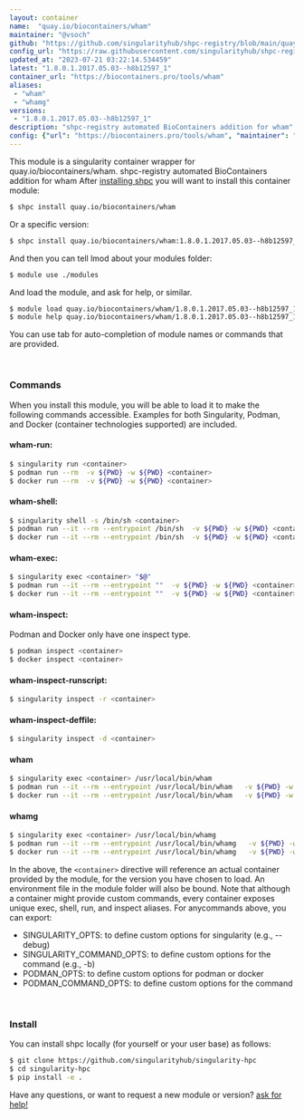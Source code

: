 ```yaml
---
layout: container
name:  "quay.io/biocontainers/wham"
maintainer: "@vsoch"
github: "https://github.com/singularityhub/shpc-registry/blob/main/quay.io/biocontainers/wham/container.yaml"
config_url: "https://raw.githubusercontent.com/singularityhub/shpc-registry/main/quay.io/biocontainers/wham/container.yaml"
updated_at: "2023-07-21 03:22:14.534459"
latest: "1.8.0.1.2017.05.03--h8b12597_1"
container_url: "https://biocontainers.pro/tools/wham"
aliases:
 - "wham"
 - "whamg"
versions:
 - "1.8.0.1.2017.05.03--h8b12597_1"
description: "shpc-registry automated BioContainers addition for wham"
config: {"url": "https://biocontainers.pro/tools/wham", "maintainer": "@vsoch", "description": "shpc-registry automated BioContainers addition for wham", "latest": {"1.8.0.1.2017.05.03--h8b12597_1": "sha256:75692dde972a675794d3e570d38798acb7f6965deda2ce1d54ed228159394063"}, "tags": {"1.8.0.1.2017.05.03--h8b12597_1": "sha256:75692dde972a675794d3e570d38798acb7f6965deda2ce1d54ed228159394063"}, "docker": "quay.io/biocontainers/wham", "aliases": {"wham": "/usr/local/bin/wham", "whamg": "/usr/local/bin/whamg"}}
---
```


This module is a singularity container wrapper for quay.io/biocontainers/wham.
shpc-registry automated BioContainers addition for wham
After [installing shpc](#install) you will want to install this container module:


```bash
$ shpc install quay.io/biocontainers/wham
```

Or a specific version:

```bash
$ shpc install quay.io/biocontainers/wham:1.8.0.1.2017.05.03--h8b12597_1
```

And then you can tell lmod about your modules folder:

```bash
$ module use ./modules
```

And load the module, and ask for help, or similar.

```bash
$ module load quay.io/biocontainers/wham/1.8.0.1.2017.05.03--h8b12597_1
$ module help quay.io/biocontainers/wham/1.8.0.1.2017.05.03--h8b12597_1
```

You can use tab for auto-completion of module names or commands that are provided.

<br>

### Commands

When you install this module, you will be able to load it to make the following commands accessible.
Examples for both Singularity, Podman, and Docker (container technologies supported) are included.

#### wham-run:

```bash
$ singularity run <container>
$ podman run --rm  -v ${PWD} -w ${PWD} <container>
$ docker run --rm  -v ${PWD} -w ${PWD} <container>
```

#### wham-shell:

```bash
$ singularity shell -s /bin/sh <container>
$ podman run --it --rm --entrypoint /bin/sh  -v ${PWD} -w ${PWD} <container>
$ docker run --it --rm --entrypoint /bin/sh  -v ${PWD} -w ${PWD} <container>
```

#### wham-exec:

```bash
$ singularity exec <container> "$@"
$ podman run --it --rm --entrypoint ""  -v ${PWD} -w ${PWD} <container> "$@"
$ docker run --it --rm --entrypoint ""  -v ${PWD} -w ${PWD} <container> "$@"
```

#### wham-inspect:

Podman and Docker only have one inspect type.

```bash
$ podman inspect <container>
$ docker inspect <container>
```

#### wham-inspect-runscript:

```bash
$ singularity inspect -r <container>
```

#### wham-inspect-deffile:

```bash
$ singularity inspect -d <container>
```


#### wham

```bash
$ singularity exec <container> /usr/local/bin/wham
$ podman run --it --rm --entrypoint /usr/local/bin/wham   -v ${PWD} -w ${PWD} <container> -c " $@"
$ docker run --it --rm --entrypoint /usr/local/bin/wham   -v ${PWD} -w ${PWD} <container> -c " $@"
```


#### whamg

```bash
$ singularity exec <container> /usr/local/bin/whamg
$ podman run --it --rm --entrypoint /usr/local/bin/whamg   -v ${PWD} -w ${PWD} <container> -c " $@"
$ docker run --it --rm --entrypoint /usr/local/bin/whamg   -v ${PWD} -w ${PWD} <container> -c " $@"
```



In the above, the `<container>` directive will reference an actual container provided
by the module, for the version you have chosen to load. An environment file in the
module folder will also be bound. Note that although a container
might provide custom commands, every container exposes unique exec, shell, run, and
inspect aliases. For anycommands above, you can export:

 - SINGULARITY_OPTS: to define custom options for singularity (e.g., --debug)
 - SINGULARITY_COMMAND_OPTS: to define custom options for the command (e.g., -b)
 - PODMAN_OPTS: to define custom options for podman or docker
 - PODMAN_COMMAND_OPTS: to define custom options for the command

<br>

### Install

You can install shpc locally (for yourself or your user base) as follows:

```bash
$ git clone https://github.com/singularityhub/singularity-hpc
$ cd singularity-hpc
$ pip install -e .
```

Have any questions, or want to request a new module or version? [ask for help!](https://github.com/singularityhub/singularity-hpc/issues)